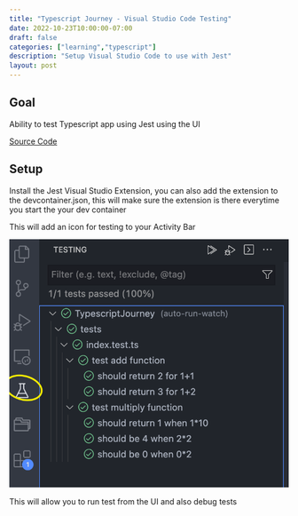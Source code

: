 ```yaml
---
title: "Typescript Journey - Visual Studio Code Testing"
date: 2022-10-23T10:00:00-07:00
draft: false
categories: ["learning","typescript"]
description: "Setup Visual Studio Code to use with Jest"
layout: post
---
```

## Goal

Ability to test Typescript app using Jest using the UI

[Source Code](https://github.com/two4suited/TypescriptJourney/tree/vsode)

## Setup

Install the Jest Visual Studio Extension, you can also add the extension to the devcontainer.json, this will make sure the extension is there everytime you start the your dev container

This will add an icon for testing to your Activity Bar

![](/static/images/posts/vscodetest.png)

This will allow you to run test from the UI and also debug tests



